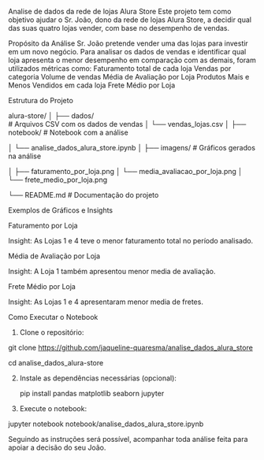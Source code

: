 Analise de dados da rede de lojas Alura Store
Este projeto tem como objetivo ajudar o Sr. João, dono da rede de lojas Alura Store, a decidir qual das suas quatro lojas vender, com base no desempenho de vendas.

Propósito da Análise
Sr. João pretende vender uma das lojas para investir em um novo negócio. Para analisar os dados de vendas e identificar qual loja apresenta o menor desempenho em comparação com as demais, foram utilizados métricas como:
Faturamento total de cada loja
Vendas por categoria
Volume de vendas 
Média de Avaliação por Loja
Produtos Mais e Menos Vendidos em cada loja
Frete Médio por Loja

Estrutura do Projeto

alura-store/
│
├── dados/  
                                   # Arquivos CSV com os dados de vendas
│   └── vendas_lojas.csv
│
├── notebook/                      # Notebook com a análise

│   └── analise_dados_alura_store.ipynb
│
├── imagens/                       # Gráficos gerados na análise

│   ├── faturamento_por_loja.png
│   └── media_avaliacao_por_loja.png
│   └── frete_medio_por_loja.png

└── README.md                      # Documentação do projeto


Exemplos de Gráficos e Insights

Faturamento por Loja

Insight: As Lojas 1 e 4 teve o menor faturamento total no período analisado.

Média de Avaliação por Loja

Insight: A Loja 1 também apresentou menor media de avaliação.

Frete Médio por Loja

Insight: As Lojas 1 e 4 apresentaram menor media de fretes.


Como Executar o Notebook

1. Clone o repositório:

git clone https://github.com/jaqueline-quaresma/analise_dados_alura_store

cd analise_dados_alura-store

2. Instale as dependências necessárias (opcional):

    pip install pandas matplotlib seaborn jupyter

4. Execute o notebook:

jupyter notebook notebook/analise_dados_alura_store.ipynb

Seguindo as instruções será possível, acompanhar toda análise feita para apoiar a decisão do seu João.

   







